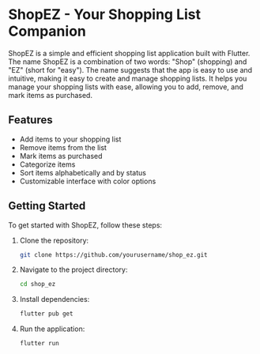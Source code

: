 # ShopEZ - Your Shopping List Companion

ShopEZ is a simple and efficient shopping list application built with Flutter.
The name ShopEZ is a combination of two words: "Shop" (shopping) and "EZ" (short for "easy"). The name suggests that the app is easy to use and intuitive, making it easy to create and manage shopping lists.
It helps you manage your shopping lists with ease, allowing you to add, remove, and mark items as purchased.

## Features

- Add items to your shopping list
- Remove items from the list
- Mark items as purchased
- Categorize items
- Sort items alphabetically and by status
- Customizable interface with color options

## Getting Started

To get started with ShopEZ, follow these steps:

1. Clone the repository:

   ```bash
   git clone https://github.com/yourusername/shop_ez.git
   ```

2. Navigate to the project directory:

   ```bash
   cd shop_ez
   ```

3. Install dependencies:

   ```bash
   flutter pub get
   ```

4. Run the application:
   ```bash
   flutter run
   ```
